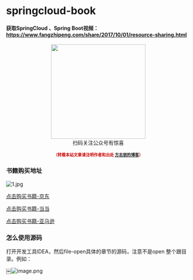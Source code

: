 # springcloud-book

#### 获取SpringCloud 、Spring Boot视频：https://www.fangzhipeng.com/share/2017/10/01/resource-sharing.html

<div>
    <p align="center">
        <img src="https://www.fangzhipeng.com/img/avatar.jpg" width="258" height="258"/>
        <br>
        扫码关注公众号有惊喜
    </p>
    <p align="center" style="margin-top: 15px; font-size: 11px;color: #cc0000;">
        <strong>（转载本站文章请注明作者和出处 <a href="https://www.fangzhipeng.com">方志朋的博客</a>）</strong>
    </p>
</div>


### 书籍购买地址


![1.jpg](https://upload-images.jianshu.io/upload_images/2279594-3d9ee1555f555040.jpg?imageMogr2/auto-orient/strip%7CimageView2/2/w/300)

[点击购买书籍-京东](https://item.jd.com/12312724.html)

[点击购买书籍-当当](http://product.dangdang.com/25231114.html)

[点击购买书籍-亚马逊](https://www.amazon.cn/dp/B079J8SCGY/ref=sr_1_2?ie=UTF8&qid=1521344315&sr=8-2&keywords=spring+cloud)




### 怎么使用源码

打开开发工具IDEA，然后file-open具体的章节的源码，注意不是open 整个跟目录。例如：

￼![image.png](https://upload-images.jianshu.io/upload_images/2279594-5337ed9945c271fa.png?imageMogr2/auto-orient/strip%7CimageView2/2/w/600)
